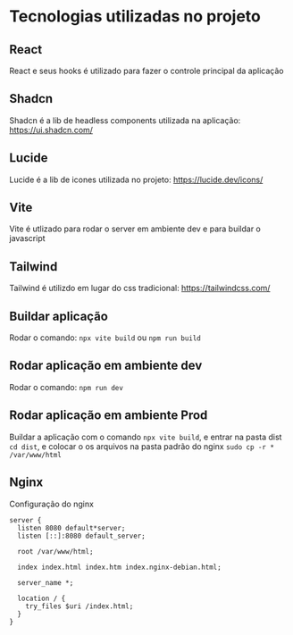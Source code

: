# Tecnologias utilizadas no projeto

## React

React e seus hooks é utilizado para fazer o controle principal da aplicação

## Shadcn

Shadcn é a lib de headless components utilizada na aplicação: https://ui.shadcn.com/

## Lucide

Lucide é a lib de icones utilizada no projeto: https://lucide.dev/icons/

## Vite

Vite é utlizado para rodar o server em ambiente dev e para buildar o javascript

## Tailwind

Tailwind é utilizdo em lugar do css tradicional: https://tailwindcss.com/

## Buildar aplicação

Rodar o comando: `npx vite build` ou `npm run build`

## Rodar aplicação em ambiente dev

Rodar o comando: `npm run dev`

## Rodar aplicação em ambiente Prod

Buildar a aplicação com o comando `npx vite build`, e entrar na pasta dist `cd dist`, e colocar o os arquivos na pasta padrão do nginx `sudo cp -r * /var/www/html`

## Nginx

Configuração do nginx

```
server {
  listen 8080 default*server;
  listen [::]:8080 default_server;

  root /var/www/html;

  index index.html index.htm index.nginx-debian.html;

  server_name *;

  location / {
    try_files $uri /index.html;
  }
}
```
